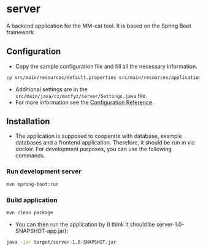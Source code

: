 # server

A backend application for the MM-cat tool. It is based on the Spring Boot framework.

## Configuration

- Copy the sample configuration file and fill all the necessary information.
```bash
cp src/main/resources/default.properties src/main/resources/application.properties
```
- Additional settings are in the `src/main/java/cz/matfyz/server/Settings.java` file.
- For more information see the [Configuration Reference](https://docs.spring.io/spring-boot/docs/current/reference/html/features.html#features.external-config).

## Installation

- The application is supposed to cooperate with database, example databases and a frontend application. Therefore, it should be run in via docker. For development purposes, you can use the following commands.

### Run development server

```bash
mvn spring-boot:run
```

### Build application

```bash
mvn clean package
```

- You can then run the application by (I think it should be server-1.0-SNAPSHOT-app.jar):

```bash
java -jar target/server-1.0-SNAPSHOT.jar
```
